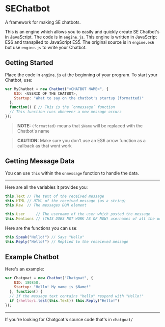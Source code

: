 # SEChatbot
A framework for making SE chatbots.

This is an engine which allows you to easily and quickly create SE Chatbot's in JavaScript. The code is in `engine.js`. This engine is written in JavaScript ES6 and transpiled to JavaScript ES5. The original source is in `engine.es6` but use `engine.js` to write your Chatbot.

## Getting Started

Place the code in `engine.js` at the beginning of your program. To start your Chatbot, use:

```js
var MyChatbot = new Chatbot("<CHATBOT NAME>", {
    UID: <USERID OF THE CHATBOT>,
    Startup: "What to say on the chatbot's startup (formatted)"
  },
  function() { // This is the `onmessage` function
  // This function runs whenever a new message occurs
});
```

> **NOTE:** `(formatted)` means that `$Name` will be replaced with the Chatbot's name

> **CAUTION:** Make sure you don't use an ES6 arrow function as a callback as that wont work

## Getting Message Data

You can use `this` within the `onmessage` function to handle the data.

---

Here are all the variables it provides you:

```js
this.Text // The text of the received message 
this.HTML // HTML of the received message (as a string)
this.Raw  // The messages DOM element

this.User     // The username of the user which posted the message
this.Mentions // (THIS DOES NOT WORK AS OF NOW) usernames of all the users @-mentioned in the message
```

Here are the functions you can use:

```js
this.Speak("Hello!") // Says "Hello"
this.Reply("Hello!") // Replied to the receieved message
```

## Example Chatbot

Here's an example:

```js
var Chatgoat = new Chatbot("Chatgoat", {
    UID: 180858,
    Startup: "Hello! My name is $Name!"
  }, function() {
  // If the message text contains "hello" respond with "Hello!"
  if (/hello/i.test(this.Text)) this.Reply("Hello!")
});
```

---

If you're looking for Chatgoat's source code that's in `chatgoat/`
